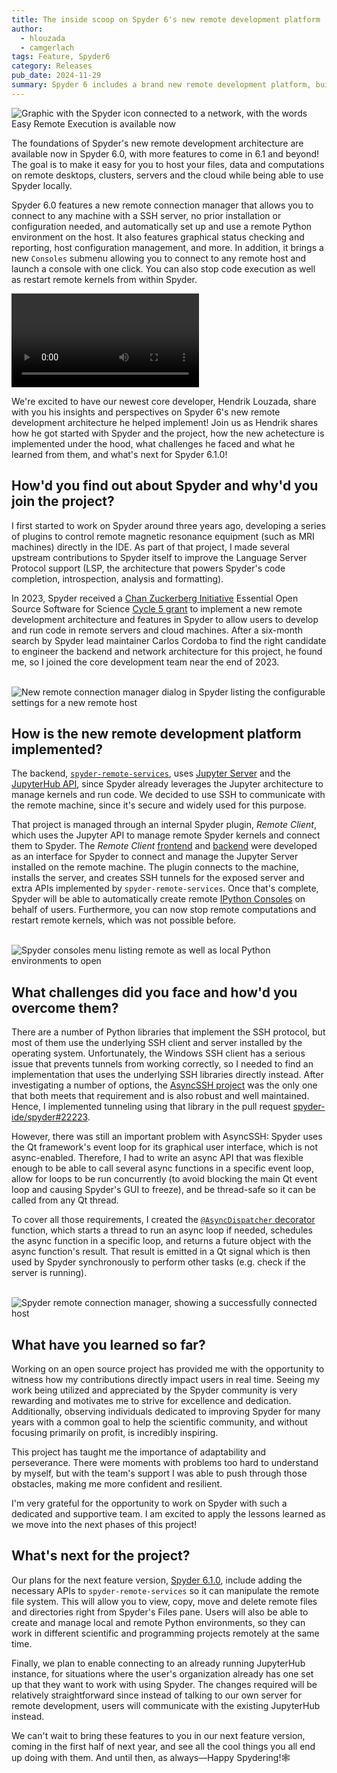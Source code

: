 ```yaml
---
title: The inside scoop on Spyder 6's new remote development platform
author:
  - hlouzada
  - camgerlach
tags: Feature, Spyder6
category: Releases
pub_date: 2024-11-29
summary: Spyder 6 includes a brand new remote development platform, building the foundations for enabling Spyder to easily leverage the power and data of remote desktops, servers, clusters and the cloud from anywhere! Hendrik Louzada, the lead developer behind this new backend, shares the details on how it all works, how he implemented it and his experiences doing so, and what's next for remote development in Spyder 6.1!
---
```


![Graphic with the Spyder icon connected to a network, with the words Easy Remote Execution is available now](hero.png)

The foundations of Spyder's new remote development architecture are available now in Spyder 6.0, with more features to come in 6.1 and beyond!
The goal is to make it easy for you to host your files, data and computations on remote desktops, clusters, servers and the cloud while being able to use Spyder locally.

Spyder 6.0 features a new remote connection manager that allows you to connect to any machine with a SSH server, no prior installation or configuration needed, and automatically set up and use a remote Python environment  on the host.
It also features graphical status checking and reporting, host configuration management, and more.
In addition, it brings a new `Consoles` submenu allowing you to connect to any remote host and launch a console with one click.
You can also stop code execution as well as restart remote kernels from within Spyder.

<video controls>
  <source src="/blog/spyder-6-remote-development/remote-console-demo.mp4" type="video/mp4">
  <track kind="captions">
</video>

We're excited to have our newest core developer, Hendrik Louzada, share with you his insights and perspectives on Spyder 6's new remote development architecture he helped implement!
Join us as Hendrik shares how he got started with Spyder and the project, how the new achetecture is implemented under the hood, what challenges he faced and what he learned from them, and what's next for Spyder 6.1.0!


## How'd you find out about Spyder and why'd you join the project?

I first started to work on Spyder around three years ago, developing a series of plugins to control remote magnetic resonance equipment (such as MRI machines) directly in the IDE.
As part of that project, I made several upstream contributions to Spyder itself to improve the Language Server Protocol support (LSP, the architecture that powers Spyder's code completion, introspection, analysis and formatting).

In 2023, Spyder received a [Chan Zuckerberg Initiative](https://chanzuckerberg.com/) Essential Open Source Software for Science [Cycle 5 grant](https://chanzuckerberg.com/eoss/proposals/enhancing-spyder-ide-remote-support-for-scientific-research-in-python/) to implement a new remote development architecture and features in Spyder to allow users to develop and run code in remote servers and cloud machines.
After a six-month search by Spyder lead maintainer Carlos Cordoba to find the right candidate to engineer the backend and network architecture for this project, he found me, so I joined the core development team near the end of 2023.<br><br>


![New remote connection manager dialog in Spyder listing the configurable settings for a new remote host](remote-connection-manager-new.png "Spyder's new remote connection manager lists the configurable SSH settings for creating a remote host")

## How is the new remote development platform implemented?

The backend, [`spyder-remote-services`](https://github.com/spyder-ide/spyder-remote-services), uses [Jupyter Server](https://jupyter-server.readthedocs.io/) and the [JupyterHub API](https://jupyterhub.readthedocs.io/en/stable/reference/rest-api.html), since Spyder already leverages the Jupyter architecture to manage kernels and run code.
We decided to use SSH to communicate with the remote machine, since it's secure and widely used for this purpose.

That project is managed through an internal Spyder plugin, *Remote Client*, which uses the Jupyter API to manage remote Spyder kernels and connect them to Spyder.
The *Remote Client* [frontend](https://github.com/spyder-ide/spyder/pull/22079) and [backend](https://github.com/spyder-ide/spyder/pull/21757) were developed as an interface for Spyder to connect and manage the Jupyter Server installed on the remote machine.
The plugin connects to the machine, installs the server, and creates SSH tunnels for the exposed server and extra APIs implemented by `spyder-remote-services`.
Once that's complete, Spyder will be able to automatically create remote [IPython Consoles](https://docs.spyder-ide.org/current/panes/ipythonconsole.html) on behalf of users.
Furthermore, you can now stop remote computations and restart remote kernels, which was not possible before.<br><br>


![Spyder consoles menu listing remote as well as local Python environments to open](remote-console-menu.png "Spyder's Consoles menu now has a new submenu allowing one-click launch of consoles on remote hosts")

## What challenges did you face and how'd you overcome them?

There are a number of Python libraries that implement the SSH protocol, but most of them use the underlying SSH client and server installed by the operating system.
Unfortunately, the Windows SSH client has a serious issue that prevents tunnels from working correctly, so I needed to find an implementation that uses the underlying SSH libraries directly instead.
After investigating a number of options, the [AsyncSSH project](https://github.com/ronf/asyncssh) was the only one that both meets that requirement and is also robust and well maintained.
Hence, I implemented tunneling using that library in the pull request [spyder-ide/spyder#22223](https://github.com/spyder-ide/spyder/pull/22223).

However, there was still an important problem with AsyncSSH: Spyder uses the Qt framework's event loop for its graphical user interface, which is not async-enabled.
Therefore, I had to write an async API that was flexible enough to be able to call several async functions in a specific event loop, allow for loops to be run concurrently (to avoid blocking the main Qt event loop and causing Spyder's GUI to freeze), and be thread-safe so it can be called from any Qt thread.

To cover all those requirements, I created the [`@AsyncDispatcher` decorator](https://github.com/spyder-ide/spyder/blob/v6.0.0/spyder/api/asyncdispatcher.py#L39) function, which starts a thread to run an async loop if needed, schedules the async function in a specific loop, and returns a future object with the async function's result.
That result is emitted in a Qt signal which is then used by Spyder synchronously to perform other tasks (e.g. check if the server is running).<br><br>


![Spyder remote connection manager, showing a successfully connected host](remote-connection-manager-status.png "The new remote connection manager shows detailed connection and status information for remote hosts")

## What have you learned so far?

Working on an open source project has provided me with the opportunity to witness how my contributions directly impact users in real time.
Seeing my work being utilized and appreciated by the Spyder community is very rewarding and motivates me to strive for excellence and dedication.
Additionally, observing individuals dedicated to improving Spyder for many years with a common goal to help the scientific community, and without focusing primarily on profit, is incredibly inspiring.

This project has taught me the importance of adaptability and perseverance.
There were moments with problems too hard to understand by myself, but with the team's support I was able to push through those obstacles, making me more confident and resilient.

I'm very grateful for the opportunity to work on Spyder with such a dedicated and supportive team.
I am excited to apply the lessons learned as we move into the next phases of this project!


## What's next for the project?

Our plans for the next feature version, [Spyder 6.1.0](https://github.com/spyder-ide/spyder/milestone/134), include adding the necessary APIs to `spyder-remote-services` so it can manipulate the remote file system.
This will allow you to view, copy, move and delete remote files and directories right from Spyder's Files pane.
Users will also be able to create and manage local and remote Python environments, so they can work in different scientific and programming projects remotely at the same time.

Finally, we plan to enable connecting to an already running JupyterHub instance, for situations where the user's organization already has one set up that they want to work with using Spyder.
The changes required will be relatively straightforward since instead of talking to our own server for remote development, users will communicate with the existing JupyterHub instead.

We can't wait to bring these features to you in our next feature version, coming in the first half of next year, and see all the cool things you all end up doing with them.
And until then, as always—Happy Spydering!🕸️
